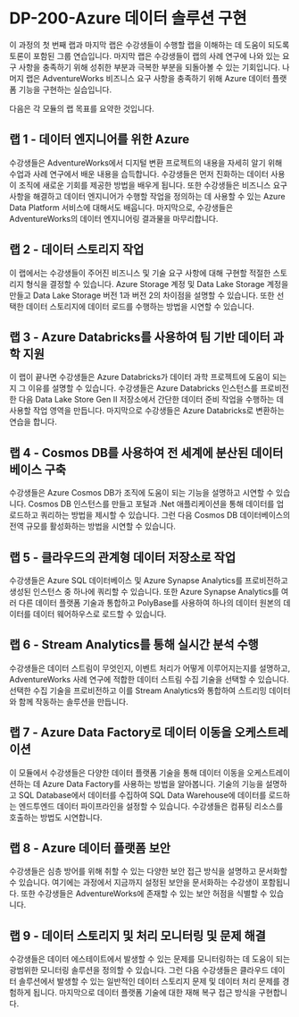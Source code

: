 ﻿# DP-200-Azure 데이터 솔루션 구현

 이 과정의 첫 번째 랩과 마지막 랩은 수강생들이 수행할 랩을 이해하는 데 도움이 되도록 토론이 포함된 그룹 연습입니다. 마지막 랩은 수강생들이 랩의 사례 연구에 나와 있는 요구 사항을 충족하기 위해 성취한 부분과 극복한 부분을 되돌아볼 수 있는 기회입니다. 나머지 랩은 AdventureWorks 비즈니스 요구 사항을 충족하기 위해 Azure 데이터 플랫폼 기능을 구현하는 실습입니다.

다음은 각 모듈의 랩 목표를 요약한 것입니다.

## 랩 1 - 데이터 엔지니어를 위한 Azure

수강생들은 AdventureWorks에서 디지털 변환 프로젝트의 내용을 자세히 알기 위해 수업과 사례 연구에서 배운 내용을 습득합니다. 수강생들은 먼저 진화하는 데이터 사용이 조직에 새로운 기회를 제공한 방법을 배우게 됩니다. 또한 수강생들은 비즈니스 요구 사항을 해결하고 데이터 엔지니어가 수행할 작업을 정의하는 데 사용할 수 있는 Azure Data Platform 서비스에 대해서도 배웁니다. 마지막으로, 수강생들은 AdventureWorks의 데이터 엔지니어링 결과물을 마무리합니다.

## 랩 2 - 데이터 스토리지 작업

이 랩에서는 수강생들이 주어진 비즈니스 및 기술 요구 사항에 대해 구현할 적절한 스토리지 형식을 결정할 수 있습니다. Azure Storage 계정 및 Data Lake Storage 계정을 만들고 Data Lake Storage 버전 1과 버전 2의 차이점을 설명할 수 있습니다. 또한 선택한 데이터 스토리지에 데이터 로드를 수행하는 방법을 시연할 수 있습니다.

## 랩 3 - Azure Databricks를 사용하여 팀 기반 데이터 과학 지원

이 랩이 끝나면 수강생들은 Azure Databricks가 데이터 과학 프로젝트에 도움이 되는지 그 이유를 설명할 수 있습니다. 수강생들은 Azure Databricks 인스턴스를 프로비전한 다음 Data Lake Store Gen II 저장소에서 간단한 데이터 준비 작업을 수행하는 데 사용할 작업 영역을 만듭니다. 마지막으로 수강생들은 Azure Databricks로 변환하는 연습을 합니다.

## 랩 4 - Cosmos DB를 사용하여 전 세계에 분산된 데이터베이스 구축

수강생들은 Azure Cosmos DB가 조직에 도움이 되는 기능을 설명하고 시연할 수 있습니다. Cosmos DB 인스턴스를 만들고 포털과 .Net 애플리케이션을 통해 데이터를 업로드하고 쿼리하는 방법을 제시할 수 있습니다. 그런 다음 Cosmos DB 데이터베이스의 전역 규모를 활성화하는 방법을 시연할 수 있습니다.

## 랩 5 - 클라우드의 관계형 데이터 저장소로 작업

수강생들은 Azure SQL 데이터베이스 및 Azure Synapse Analytics를 프로비전하고 생성된 인스턴스 중 하나에 쿼리할 수 있습니다. 또한 Azure Synapse Analytics를 여러 다른 데이터 플랫폼 기술과 통합하고 PolyBase를 사용하여 하나의 데이터 원본의 데이터를 데이터 웨어하우스로 로드할 수 있습니다.

## 랩 6 - Stream Analytics를 통해 실시간 분석 수행

수강생들은 데이터 스트림이 무엇인지, 이벤트 처리가 어떻게 이루어지는지를 설명하고, AdventureWorks 사례 연구에 적합한 데이터 스트림 수집 기술을 선택할 수 있습니다. 선택한 수집 기술을 프로비전하고 이를 Stream Analytics와 통합하여 스트리밍 데이터와 함께 작동하는 솔루션을 만듭니다.

## 랩 7 - Azure Data Factory로 데이터 이동을 오케스트레이션

이 모듈에서 수강생들은 다양한 데이터 플랫폼 기술을 통해 데이터 이동을 오케스트레이션하는 데 Azure Data Factory를 사용하는 방법을 알아봅니다. 기술의 기능을 설명하고 SQL Database에서 데이터를 수집하여 SQL Data Warehouse에 데이터를 로드하는 엔드투엔드 데이터 파이프라인을 설정할 수 있습니다. 수강생들은 컴퓨팅 리소스를 호출하는 방법도 시연합니다.

## 랩 8 - Azure 데이터 플랫폼 보안

수강생들은 심층 방어를 위해 취할 수 있는 다양한 보안 접근 방식을 설명하고 문서화할 수 있습니다. 여기에는 과정에서 지금까지 설정된 보안을 문서화하는 수강생이 포함됩니다. 또한 수강생들은 AdventureWorks에 존재할 수 있는 보안 허점을 식별할 수 있습니다.

## 랩 9 - 데이터 스토리지 및 처리 모니터링 및 문제 해결

수강생들은 데이터 에스테이트에서 발생할 수 있는 문제를 모니터링하는 데 도움이 되는 광범위한 모니터링 솔루션을 정의할 수 있습니다. 그런 다음 수강생들은 클라우드 데이터 솔루션에서 발생할 수 있는 일반적인 데이터 스토리지 문제 및 데이터 처리 문제를 경험하게 됩니다. 마지막으로 데이터 플랫폼 기술에 대한 재해 복구 접근 방식을 구현합니다.